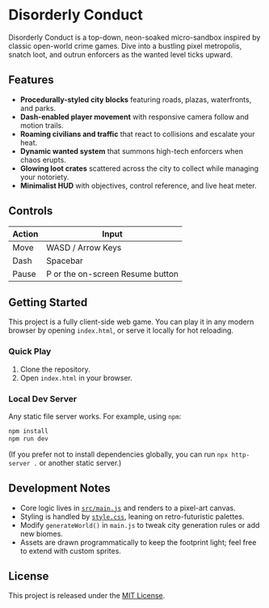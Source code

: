 # Disorderly Conduct

Disorderly Conduct is a top-down, neon-soaked micro-sandbox inspired by classic open-world crime games. Dive into a bustling pixel metropolis, snatch loot, and outrun enforcers as the wanted level ticks upward.

## Features

- **Procedurally-styled city blocks** featuring roads, plazas, waterfronts, and parks.
- **Dash-enabled player movement** with responsive camera follow and motion trails.
- **Roaming civilians and traffic** that react to collisions and escalate your heat.
- **Dynamic wanted system** that summons high-tech enforcers when chaos erupts.
- **Glowing loot crates** scattered across the city to collect while managing your notoriety.
- **Minimalist HUD** with objectives, control reference, and live heat meter.

## Controls

| Action | Input |
| ------ | ----- |
| Move | WASD / Arrow Keys |
| Dash | Spacebar |
| Pause | P or the on-screen Resume button |

## Getting Started

This project is a fully client-side web game. You can play it in any modern browser by opening `index.html`, or serve it locally for hot reloading.

### Quick Play

1. Clone the repository.
2. Open `index.html` in your browser.

### Local Dev Server

Any static file server works. For example, using `npm`:

```bash
npm install
npm run dev
```

(If you prefer not to install dependencies globally, you can run `npx http-server .` or another static server.)

## Development Notes

- Core logic lives in [`src/main.js`](src/main.js) and renders to a pixel-art canvas.
- Styling is handled by [`style.css`](style.css), leaning on retro-futuristic palettes.
- Modify `generateWorld()` in `main.js` to tweak city generation rules or add new biomes.
- Assets are drawn programmatically to keep the footprint light; feel free to extend with custom sprites.

## License

This project is released under the [MIT License](LICENSE).
